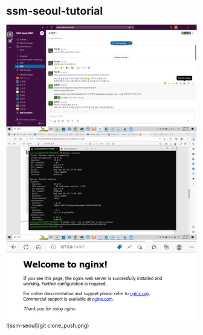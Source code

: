 # ssm-seoul-tutorial
![ssm-seoul](slack.png)
![ssm-seoul](docker.png)
![ssm-seoul](nginx.png)
![ssm-seoul](git clone_push.png)
